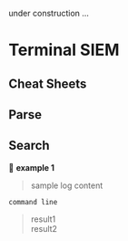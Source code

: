 under construction ...

# **Terminal SIEM**

## **Cheat Sheets**

## Parse

## Search
:red_circle: **example 1**

> sample log content
``` 
command line
```
> result1\
> result2

